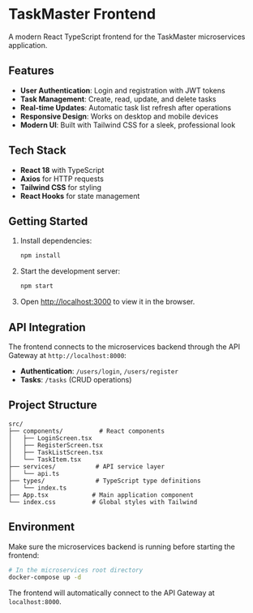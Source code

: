 # TaskMaster Frontend

A modern React TypeScript frontend for the TaskMaster microservices application.

## Features

- **User Authentication**: Login and registration with JWT tokens
- **Task Management**: Create, read, update, and delete tasks
- **Real-time Updates**: Automatic task list refresh after operations
- **Responsive Design**: Works on desktop and mobile devices
- **Modern UI**: Built with Tailwind CSS for a sleek, professional look

## Tech Stack

- **React 18** with TypeScript
- **Axios** for HTTP requests
- **Tailwind CSS** for styling
- **React Hooks** for state management

## Getting Started

1. Install dependencies:
   ```bash
   npm install
   ```

2. Start the development server:
   ```bash
   npm start
   ```

3. Open [http://localhost:3000](http://localhost:3000) to view it in the browser.

## API Integration

The frontend connects to the microservices backend through the API Gateway at `http://localhost:8000`:

- **Authentication**: `/users/login`, `/users/register`
- **Tasks**: `/tasks` (CRUD operations)

## Project Structure

```
src/
├── components/          # React components
│   ├── LoginScreen.tsx
│   ├── RegisterScreen.tsx
│   ├── TaskListScreen.tsx
│   └── TaskItem.tsx
├── services/           # API service layer
│   └── api.ts
├── types/              # TypeScript type definitions
│   └── index.ts
├── App.tsx            # Main application component
└── index.css          # Global styles with Tailwind
```

## Environment

Make sure the microservices backend is running before starting the frontend:

```bash
# In the microservices root directory
docker-compose up -d
```

The frontend will automatically connect to the API Gateway at `localhost:8000`.